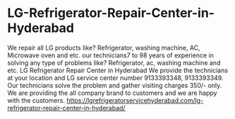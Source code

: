 # LG-Refrigerator-Repair-Center-in-Hyderabad
We repair all LG products like? Refrigerator, washing machine, AC, Microwave oven and etc. our technicians7 to 98 years of experience in solving any type of problems like?  Refrigerator, ac, washing machine and etc. LG Refrigerator Repair Center in Hyderabad We provide the technicians at your location and LG service center number 9133393348, 9133393349. Our technicians solve the problem and gather visiting charges 350/- only. We are providing the all company brand to customers and we are happy with the customers. https://lgrefrigeratorservicehyderabad.com/lg-refrigerator-repair-center-in-hyderabad/
